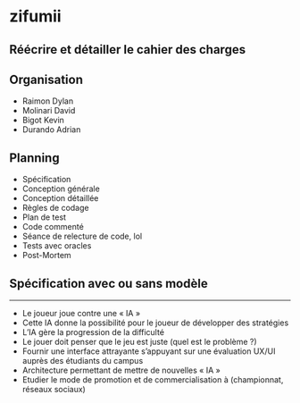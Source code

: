 # zifumii

## Réécrire et détailler le cahier des charges 
## Organisation

- Raimon Dylan
- Molinari David
- Bigot Kevin
- Durando Adrian

## Planning 
  - Spécification
  - Conception générale
  - Conception détaillée
  - Règles de codage
  - Plan de test
  - Code commenté
  - Séance de relecture de code, lol
  - Tests avec oracles
  - Post-Mortem
## Spécification avec ou sans modèle






---


- Le joueur joue contre une « IA » 
- Cette IA donne la possibilité pour le joueur de développer des stratégies
- L’IA gère la progression de la difficulté
- Le jouer doit penser que le jeu est juste  (quel est le problème ?)
- Fournir une interface attrayante s’appuyant sur une évaluation UX/UI auprès des étudiants du campus
- Architecture permettant de mettre de nouvelles « IA »
- Etudier le mode de promotion et de commercialisation à (championnat, réseaux sociaux)
